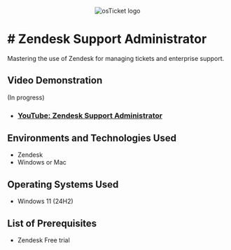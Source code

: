 <p align="center">
<img src="https://i.imgur.com/g4QNc8p.png" alt="osTicket logo"/>
</p>

<h1># Zendesk Support Administrator</h1>
Mastering the use of Zendesk for managing tickets and enterprise support.<br />


<h2>Video Demonstration</h2>

(In progress)
- ### [YouTube: Zendesk Support Administrator]()


<h2>Environments and Technologies Used</h2>

- Zendesk
- Windows or Mac

<h2>Operating Systems Used </h2>

- Windows 11</b> (24H2)

<h2>List of Prerequisites</h2>

- Zendesk Free trial
